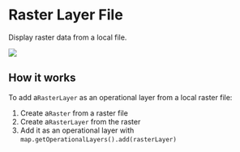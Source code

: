 # Raster Layer File

Display raster data from a local file.

![](RasterLayerFile.png)

## How it works

To add a`RasterLayer` as an operational layer from a local raster file:

1.  Create a`Raster` from a raster file
2.  Create a`RasterLayer` from the raster
3.  Add it as an operational layer with
    `map.getOperationalLayers().add(rasterLayer)`
